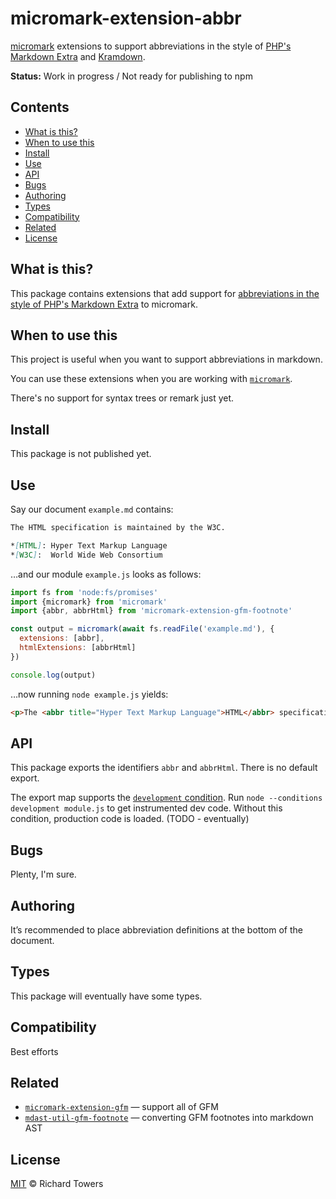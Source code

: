# micromark-extension-abbr

[micromark][] extensions to support abbreviations in the style of [PHP's Markdown Extra][php-markdown-extra] and [Kramdown][kramdown-abbreviations].

**Status:** Work in progress / Not ready for publishing to npm

## Contents

* [What is this?](#what-is-this)
* [When to use this](#when-to-use-this)
* [Install](#install)
* [Use](#use)
* [API](#api)
* [Bugs](#bugs)
* [Authoring](#authoring)
* [Types](#types)
* [Compatibility](#compatibility)
* [Related](#related)
* [License](#license)

## What is this?

This package contains extensions that add support for [abbreviations in the style of PHP's Markdown Extra](https://michelf.ca/projects/php-markdown/extra/#abbr) to micromark.

## When to use this

This project is useful when you want to support abbreviations in markdown.

You can use these extensions when you are working with [`micromark`][micromark].

There's no support for syntax trees or remark just yet.

## Install

This package is not published yet.

## Use

Say our document `example.md` contains:

````markdown
The HTML specification is maintained by the W3C.

*[HTML]: Hyper Text Markup Language
*[W3C]:  World Wide Web Consortium

````

…and our module `example.js` looks as follows:

```js
import fs from 'node:fs/promises'
import {micromark} from 'micromark'
import {abbr, abbrHtml} from 'micromark-extension-gfm-footnote'

const output = micromark(await fs.readFile('example.md'), {
  extensions: [abbr],
  htmlExtensions: [abbrHtml]
})

console.log(output)
```

…now running `node example.js` yields:

```html
<p>The <abbr title="Hyper Text Markup Language">HTML</abbr> specification is maintained by the <abbr title="World Wide Web Consortium">W3C</abbr>.</p>
```

## API

This package exports the identifiers `abbr` and `abbrHtml`.
There is no default export.

The export map supports the [`development` condition][development].
Run `node --conditions development module.js` to get instrumented dev code.
Without this condition, production code is loaded. (TODO - eventually)

## Bugs

Plenty, I'm sure.

## Authoring

It’s recommended to place abbreviation definitions at the bottom of the document.

## Types

This package will eventually have some types.

## Compatibility

Best efforts

## Related

* [`micromark-extension-gfm`][micromark-extension-gfm] — support all of GFM
* [`mdast-util-gfm-footnote`][mdast-util-gfm-footnote] — converting GFM footnotes into markdown AST

## License

[MIT][licence] © Richard Towers

[licence]: LICENCE

[development]: https://nodejs.org/api/packages.html#packages_resolving_user_conditions

[micromark]: https://github.com/micromark/micromark

[micromark-extension-gfm]: https://github.com/micromark/micromark-extension-gfm

[mdast-util-gfm-footnote]: https://github.com/syntax-tree/mdast-util-gfm-footnote

[php-markdown-extra]: https://michelf.ca/projects/php-markdown/extra/#abbr

[kramdown-abbreviations]: https://kramdown.gettalong.org/syntax.html#abbreviations